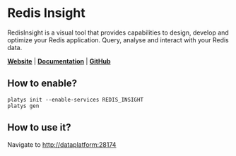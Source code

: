 # Redis Insight

RedisInsight is a visual tool that provides capabilities to design, develop and optimize your Redis application. Query, analyse and interact with your Redis data. 

**[Website](https://redis.com/redis-enterprise/redis-insight/)** | **[Documentation](https://redis.com/redis-enterprise/redis-insight/)** | **[GitHub](https://github.com/RedisInsight/RedisInsight)**

## How to enable?

```
platys init --enable-services REDIS_INSIGHT
platys gen
```

## How to use it?

Navigate to <http://dataplatform:28174>